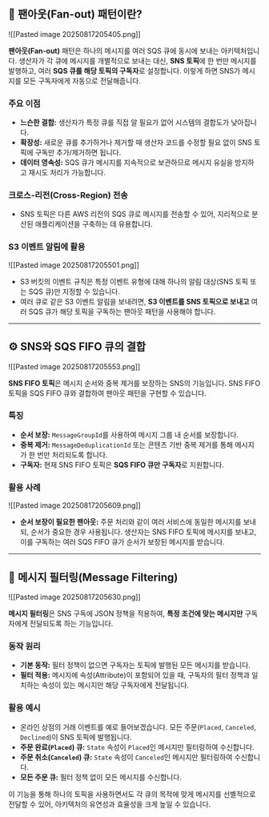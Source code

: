 
## 🔁 팬아웃(Fan-out) 패턴이란?

![[Pasted image 20250817205405.png]]

**팬아웃(Fan-out)** 패턴은 하나의 메시지를 여러 SQS 큐에 동시에 보내는 아키텍처입니다. 생산자가 각 큐에 메시지를 개별적으로 보내는 대신, **SNS 토픽**에 한 번만 메시지를 발행하고, 여러 **SQS 큐를 해당 토픽의 구독자**로 설정합니다. 이렇게 하면 SNS가 메시지를 모든 구독자에게 자동으로 전달해줍니다.

### 주요 이점

- **느슨한 결합:** 생산자가 특정 큐를 직접 알 필요가 없어 시스템의 결합도가 낮아집니다.
- **확장성:** 새로운 큐를 추가하거나 제거할 때 생산자 코드를 수정할 필요 없이 SNS 토픽에 구독만 추가/제거하면 됩니다.
- **데이터 영속성:** SQS 큐가 메시지를 지속적으로 보관하므로 메시지 유실을 방지하고 재시도 처리가 가능합니다.

### 크로스-리전(Cross-Region) 전송

- SNS 토픽은 다른 AWS 리전의 SQS 큐로 메시지를 전송할 수 있어, 지리적으로 분산된 애플리케이션을 구축하는 데 유용합니다.

### S3 이벤트 알림에 활용

![[Pasted image 20250817205501.png]]

- S3 버킷의 이벤트 규칙은 특정 이벤트 유형에 대해 하나의 알림 대상(SNS 토픽 또는 SQS 큐)만 지정할 수 있습니다.
- 여러 큐로 같은 S3 이벤트 알림을 보내려면, **S3 이벤트를 SNS 토픽으로 보내고** 여러 SQS 큐가 해당 토픽을 구독하는 팬아웃 패턴을 사용해야 합니다.

---

## ⚙️ SNS와 SQS FIFO 큐의 결합

![[Pasted image 20250817205553.png]]

**SNS FIFO 토픽**은 메시지 순서와 중복 제거를 보장하는 SNS의 기능입니다. SNS FIFO 토픽을 SQS FIFO 큐와 결합하여 팬아웃 패턴을 구현할 수 있습니다.

### 특징

- **순서 보장:** `MessageGroupId`를 사용하여 메시지 그룹 내 순서를 보장합니다.
- **중복 제거:** `MessageDeduplicationId` 또는 콘텐츠 기반 중복 제거를 통해 메시지가 한 번만 처리되도록 합니다.
- **구독자:** 현재 SNS FIFO 토픽은 **SQS FIFO 큐만 구독자**로 지원합니다.

### 활용 사례

![[Pasted image 20250817205609.png]]

- **순서 보장이 필요한 팬아웃:** 주문 처리와 같이 여러 서비스에 동일한 메시지를 보내되, 순서가 중요한 경우 사용됩니다. 생산자는 SNS FIFO 토픽에 메시지를 보내고, 이를 구독하는 여러 SQS FIFO 큐가 순서가 보장된 메시지를 받습니다.

---

## 🎯 메시지 필터링(Message Filtering)

![[Pasted image 20250817205630.png]]

**메시지 필터링**은 SNS 구독에 JSON 정책을 적용하여, **특정 조건에 맞는 메시지만** 구독자에게 전달되도록 하는 기능입니다.

### 동작 원리

- **기본 동작:** 필터 정책이 없으면 구독자는 토픽에 발행된 모든 메시지를 받습니다.
- **필터 적용:** 메시지에 속성(Attribute)이 포함되어 있을 때, 구독자의 필터 정책과 일치하는 속성이 있는 메시지만 해당 구독자에게 전달됩니다.

### 활용 예시

- 온라인 상점의 거래 이벤트를 예로 들어보겠습니다. 모든 주문(`Placed`, `Canceled`, `Declined`)이 SNS 토픽에 발행됩니다.
- **주문 완료(`Placed`) 큐:** `State` 속성이 `Placed`인 메시지만 필터링하여 수신합니다.
- **주문 취소(`Canceled`) 큐:** `State` 속성이 `Canceled`인 메시지만 필터링하여 수신합니다.
- **모든 주문 큐:** 필터 정책 없이 모든 메시지를 수신합니다.

이 기능을 통해 하나의 토픽을 사용하면서도 각 큐의 목적에 맞게 메시지를 선별적으로 전달할 수 있어, 아키텍처의 유연성과 효율성을 크게 높일 수 있습니다.